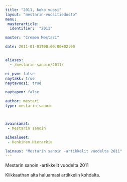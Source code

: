 ```yaml
---
title: "2011, koko vuosi"
layout: "mestarin-vuositiedosto"
menu:
 masterarticle:
  identifier:  "2011"

master: "Cremen Mestari"

date: 2011-01-01T00:00:00+02:00


aliases:
  - /mestarin-sanoin/2011/

ei_pvm: false
naytakk: true
naytavuosi: true

naytapvm: false

author: mestari
type: mestarin-sanoin



avainsanat:
 - Mestarin sanoin

aihealueet:
 - Henkinen Hierarkia

lainaus: "Mestarin sanoin -artikkelit vuodelta 2011"
---
```

<p>Mestarin sanoin -artikkelit vuodelta 2011</p>
<p>Klikkaathan alta haluamasi artikkelin kohdalta.</p>